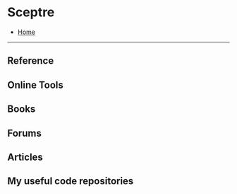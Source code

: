 # Sceptre

- [Home](README.md)

---

## Reference

## Online Tools

## Books

## Forums

## Articles

## My useful code repositories
 